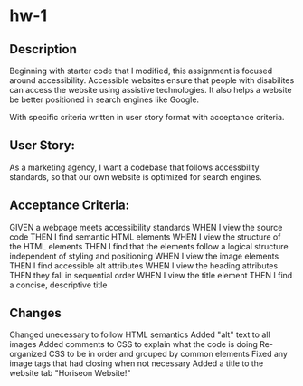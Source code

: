 # hw-1

## Description 

Beginning with starter code that I modified, this assignment is focused around accessibility. Accessible websites ensure that people with disabilites can access the website using assistive technologies. It also helps a website be better positioned in search engines like Google. 

With specific criteria written in user story format with acceptance criteria. 

## User Story: 

As a marketing agency, I want a codebase that follows accessbility standards, so that our own website is optimized for search engines. 

## Acceptance Criteria: 

GIVEN a webpage meets accessibility standards
WHEN I view the source code
THEN I find semantic HTML elements
WHEN I view the structure of the HTML elements
THEN I find that the elements follow a logical structure independent of styling and positioning
WHEN I view the image elements
THEN I find accessible alt attributes
WHEN I view the heading attributes
THEN they fall in sequential order
WHEN I view the title element
THEN I find a concise, descriptive title

## Changes 
Changed unecessary <divs> to follow HTML semantics
Added "alt" text to all images
Added comments to CSS to explain what the code is doing 
Re-organized CSS to be in order and grouped by common elements 
Fixed any image tags that had closing </img> when not necessary 
Added a title to the website tab "Horiseon Website!" 